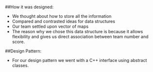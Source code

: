 ##How it was designed:  
  - We thought about how to store all the information  
  - Compared and contrasted ideas for data structures  
  - Our team settled upon vector of maps  
  - The reason why we chose this data structure is because it allows  
    flexibility and gives us direct association between team number and score.  
  
##Design Pattern:
  - For our design pattern we went with a C++ interface using abstract classes.
